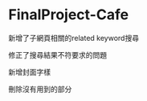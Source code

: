 # FinalProject-Cafe

</p>新增了子網頁相關的related keyword搜尋</p>
</p>修正了搜尋結果不符要求的問題</p>
</p>新增封面字樣</p>
</p>刪除沒有用到的部分</p>
